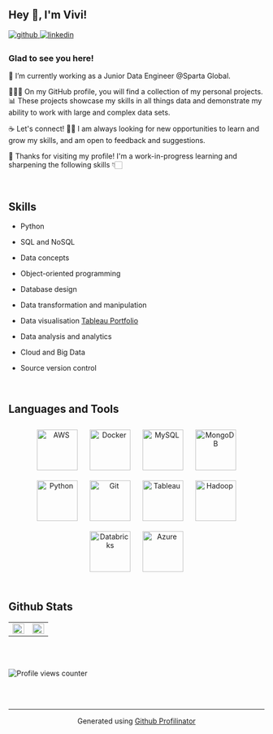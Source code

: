 ## Hey 👋, I'm Vivi!  
  

<a href="https://github.com/vivitilita" target="_blank">
<img src=https://img.shields.io/badge/github-%2324292e.svg?&style=for-the-badge&logo=github&logoColor=white alt=github style="margin-bottom: 5px;" />
</a>
<a href="https://linkedin.com/in/vlt23" target="_blank">
<img src=https://img.shields.io/badge/linkedin-%231E77B5.svg?&style=for-the-badge&logo=linkedin&logoColor=white alt=linkedin style="margin-bottom: 5px;" />
</a>  
  



### Glad to see you here!  
🌱 I’m currently working as a Junior Data Engineer @Sparta Global. 
 

👩🏼‍💻 On my GitHub profile, you will find a collection of my personal projects. 📊 These projects showcase my skills in all things data and demonstrate my ability to work with large and complex data sets.

☕️ Let's connect! 🙌🏻 I am always looking for new opportunities to learn and grow my skills, and am open to feedback and suggestions. 

📝 Thanks for visiting my profile!
I'm a work-in-progress learning and sharpening the following skills 👇🏻 

<br/>  


## Skills  


- Python 


- SQL  and NoSQL


- Data concepts
  

- Object-oriented programming


- Database design
  

- Data transformation and manipulation  
  

- Data visualisation [Tableau Portfolio](https://public.tableau.com/app/profile/viviswall)  
  

- Data analysis and analytics  


- Cloud and Big Data
  

- Source version control  



 


</td></tr></table>  

<br/>  


## Languages and Tools  
<div align="center">  
<a href="https://aws.amazon.com/" target="_blank"><img style="margin: 10px" src="https://profilinator.rishav.dev/skills-assets/amazonwebservices-original-wordmark.svg" alt="AWS" height="80" /></a>  
<a href="https://www.docker.com/" target="_blank"><img style="margin: 10px" src="https://profilinator.rishav.dev/skills-assets/docker-original-wordmark.svg" alt="Docker" height="80" /></a>  
<a href="https://www.mysql.com/" target="_blank"><img style="margin: 10px" src="https://profilinator.rishav.dev/skills-assets/mysql-original-wordmark.svg" alt="MySQL" height="80" /></a>  
<a href="https://www.mongodb.com/" target="_blank"><img style="margin: 10px" src="https://profilinator.rishav.dev/skills-assets/mongodb-original-wordmark.svg" alt="MongoDB" height="80" /></a>  
<a href="https://www.python.org/" target="_blank"><img style="margin: 10px" src="https://profilinator.rishav.dev/skills-assets/python-original.svg" alt="Python" height="80" /></a>  
<a href="https://github.com/" target="_blank"><img style="margin: 10px" src="https://profilinator.rishav.dev/skills-assets/git-scm-icon.svg" alt="Git" height="80" /></a>  
<a href="https://www.tableau.com/" target="_blank"><img style="margin: 10px" src="https://profilinator.rishav.dev/skills-assets/tableau.svg" alt="Tableau" height="80" /></a> 
<a href="https://hadoop.apache.org/" target="_blank"><img style="margin: 10px" src="https://profilinator.rishav.dev/skills-assets/apache_hadoop-icon.svg" alt="Hadoop" height="80" /></a>  
<a href="https://databricks.org/" target="_blank"><img style="margin: 10px" src="https://user-images.githubusercontent.com/2378022/46096856-8db2ff80-c1c0-11e8-889c-a9862fbebe20.png" alt="Databricks" height="80" /></a>
<a href="https://azure.microsoft.org/" target="_blank"><img style="margin: 10px" src="https://user-images.githubusercontent.com/118511154/219976086-2866e835-8f51-4ca9-aeff-dcfc12c4d839.png" alt="Azure" height="80" /></a>
</div>  

<br/>  


## Github Stats  
<table><tr><td valign="top" width="50%">

<img src="https://github-readme-stats.vercel.app/api?username=vivitilita&show_icons=true&count_private=true&hide_border=true" align="left" style="width: 100%" />

</td><td valign="top" width="50%">

<img src="https://github-readme-stats.vercel.app/api/top-langs/?username=vivitilita&hide_border=true&layout=compact" align="left" style="width: 100%" />

</td></tr></table>  

<br/>  

  

<br/>  

![Profile views counter](https://komarev.com/ghpvc/?username=vivitilita&&style=flat-square)  
  

<br/>  


<br />

------
<div align="center">Generated using <a href="https://profilinator.rishav.dev/" target="_blank">Github Profilinator</a></div>
